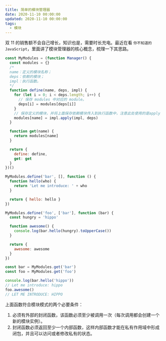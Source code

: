 ```yaml
---
title: 简单的模块管理器
date: 2020-11-10 00:00:00
updated: 2020-11-10 00:00:00
tags:
  - 模块
---
```


双 11 的销售额不会自己增长，知识也是，需要时长充电。最近在看 `你不知道的 JavaScript`，里面讲了模块管理器的核心概念，梳理一下其思路。

<!-- more -->

```javascript
const MyModules = (function Manager() {
  const modules = {}
  /*
  name：定义的模块名称；
  deps：依赖的模块；
  impl：执行函数。
  */
  function define(name, deps, impl) {
    for (let i = 0; i < deps.length; i++) {
      // 保存 modules 中对应的 module。
      deps[i] = modules[deps[i]]
    }
    // 保存定义的模块，并将上面保存依赖模块传入到执行函数中，注意此处使用的是apply，参数是以数组的形式传入的，依次对应传入的 deps 顺序。
    modules[name] = impl.apply(impl, deps)
  }

  function get(name) {
    return modules[name]
  }

  return {
    define: define,
    get: get
  }
})()

MyModules.define('bar', [], function () {
  function hello(who) {
    return 'Let me introduce: ' + who
  }

  return { hello: hello }
})

MyModules.define('foo', ['bar'], function (bar) {
  const hungry = 'hippo'

  function awesome() {
    console.log(bar.hello(hungry).toUpperCase())
  }

  return {
    awesome: awesome
  }
})

const bar = MyModules.get('bar')
const foo = MyModules.get('foo')

console.log(bar.hello('hippo'))
// Let me introduce: hippo
foo.awesome()
// LET ME INTRODUCE: HIPPO
```

上面函数符合模块模式的两个必要条件：

1. 必须有外部的封闭函数，该函数必须至少被调用一次（每次调用都会创建一个新的模块实例）。
2. 封闭函数必须返回至少一个内部函数，这样内部函数才能在私有作用域中形成闭包，并且可以访问或者修改私有的状态。
